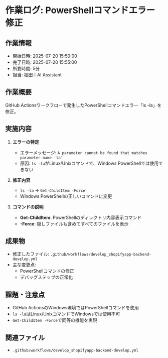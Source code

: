 # 作業ログ: PowerShellコマンドエラー修正

## 作業情報
- 開始日時: 2025-07-20 15:50:00
- 完了日時: 2025-07-20 15:55:00
- 所要時間: 5分
- 担当: 福田＋AI Assistant

## 作業概要
GitHub Actionsワークフローで発生したPowerShellコマンドエラー「ls -la」を修正。

## 実施内容
1. **エラーの特定**
   - エラーメッセージ: `A parameter cannot be found that matches parameter name 'la'`
   - 原因: `ls -la`がLinux/Unixコマンドで、Windows PowerShellでは使用できない

2. **修正内容**
   - `ls -la` → `Get-ChildItem -Force`
   - Windows PowerShellの正しいコマンドに変更

3. **コマンドの説明**
   - **Get-ChildItem**: PowerShellのディレクトリ内容表示コマンド
   - **-Force**: 隠しファイルも含めてすべてのファイルを表示

## 成果物
- 修正したファイル: `.github/workflows/develop_shopifyapp-backend-develop.yml`
- 主な変更点:
  - PowerShellコマンドの修正
  - デバッグステップの正常化

## 課題・注意点
- GitHub ActionsのWindows環境ではPowerShellコマンドを使用
- `ls -la`はLinux/UnixコマンドでWindowsでは使用不可
- `Get-ChildItem -Force`で同等の機能を実現

## 関連ファイル
- `.github/workflows/develop_shopifyapp-backend-develop.yml` 